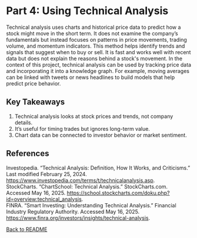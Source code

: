 # Part 4: Using Technical Analysis

Technical analysis uses charts and historical price data to predict how a stock might move in the short term. It does not examine the company’s fundamentals but instead focuses on patterns in price movements, trading volume, and momentum indicators. This method helps identify trends and signals that suggest when to buy or sell. It is fast and works well with recent data but does not explain the reasons behind a stock's movement. In the context of this project, technical analysis can be used by tracking price data and incorporating it into a knowledge graph. For example, moving averages can be linked with tweets or news headlines to build models that help predict price behavior.

## Key Takeaways
1. Technical analysis looks at stock prices and trends, not company details.
2. It’s useful for timing trades but ignores long-term value.
3. Chart data can be connected to investor behavior or market sentiment.

## References
Investopedia. “Technical Analysis: Definition, How It Works, and Criticisms.” Last modified February 25, 2024. https://www.investopedia.com/terms/t/technicalanalysis.asp.  
StockCharts. “ChartSchool: Technical Analysis.” StockCharts.com. Accessed May 16, 2025. https://school.stockcharts.com/doku.php?id=overview:technical_analysis.  
FINRA. “Smart Investing: Understanding Technical Analysis.” Financial Industry Regulatory Authority. Accessed May 16, 2025. https://www.finra.org/investors/insights/technical-analysis.

[Back to README](README.md)
